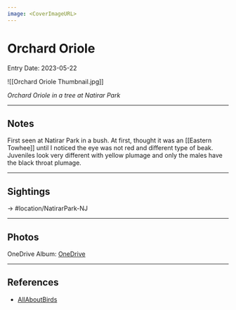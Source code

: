 ```yaml
---
image: <CoverImageURL>
---
```


# Orchard Oriole
Entry Date: 2023-05-22

![[Orchard Oriole Thumbnail.jpg]]

*Orchard Oriole in a tree at Natirar Park*

---------------------------------------------------------------
## Notes

First seen at Natirar Park in a bush. At first, thought it was an [[Eastern Towhee]] until I noticed the eye was not red and different type of beak. Juveniles look very different with yellow plumage and only the males have the black throat plumage.

---------------------------------------------------------------
## Sightings

-> #location/NatirarPark-NJ

---------------------------------------------------------------
## Photos
OneDrive Album: [OneDrive](https://1drv.ms/f/s!AvaIuMdCo_w-hNlPoheOBR7EzIU8uw?e=iz7gyx)

---------------------------------------------------------------
## References
- [AllAboutBirds](https://www.allaboutbirds.org/guide/Orchard_Oriole/overview)